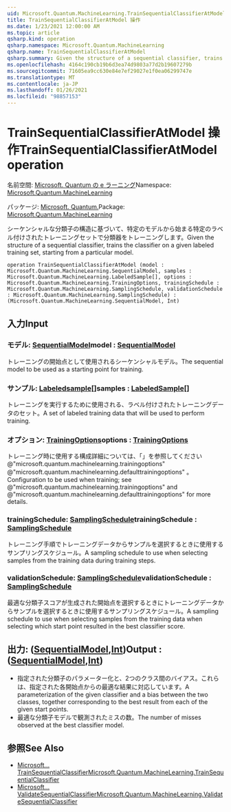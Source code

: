 ```yaml
---
uid: Microsoft.Quantum.MachineLearning.TrainSequentialClassifierAtModel
title: TrainSequentialClassifierAtModel 操作
ms.date: 1/23/2021 12:00:00 AM
ms.topic: article
qsharp.kind: operation
qsharp.namespace: Microsoft.Quantum.MachineLearning
qsharp.name: TrainSequentialClassifierAtModel
qsharp.summary: Given the structure of a sequential classifier, trains the classifier on a given labeled training set, starting from a particular model.
ms.openlocfilehash: 4164c190cb19b6d3ea74d9803a77d2b19607279b
ms.sourcegitcommit: 71605ea9cc630e84e7ef29027e1f0ea06299747e
ms.translationtype: MT
ms.contentlocale: ja-JP
ms.lasthandoff: 01/26/2021
ms.locfileid: "98857153"
---
```

# <a name="trainsequentialclassifieratmodel-operation"></a><span data-ttu-id="6c77b-102">TrainSequentialClassifierAtModel 操作</span><span class="sxs-lookup"><span data-stu-id="6c77b-102">TrainSequentialClassifierAtModel operation</span></span>

<span data-ttu-id="6c77b-103">名前空間: [Microsoft. Quantum の e ラーニング](xref:Microsoft.Quantum.MachineLearning)</span><span class="sxs-lookup"><span data-stu-id="6c77b-103">Namespace: [Microsoft.Quantum.MachineLearning](xref:Microsoft.Quantum.MachineLearning)</span></span>

<span data-ttu-id="6c77b-104">パッケージ: [Microsoft. Quantum.](https://nuget.org/packages/Microsoft.Quantum.MachineLearning)</span><span class="sxs-lookup"><span data-stu-id="6c77b-104">Package: [Microsoft.Quantum.MachineLearning](https://nuget.org/packages/Microsoft.Quantum.MachineLearning)</span></span>


<span data-ttu-id="6c77b-105">シーケンシャルな分類子の構造に基づいて、特定のモデルから始まる特定のラベル付けされたトレーニングセットで分類器をトレーニングします。</span><span class="sxs-lookup"><span data-stu-id="6c77b-105">Given the structure of a sequential classifier, trains the classifier on a given labeled training set, starting from a particular model.</span></span>

```qsharp
operation TrainSequentialClassifierAtModel (model : Microsoft.Quantum.MachineLearning.SequentialModel, samples : Microsoft.Quantum.MachineLearning.LabeledSample[], options : Microsoft.Quantum.MachineLearning.TrainingOptions, trainingSchedule : Microsoft.Quantum.MachineLearning.SamplingSchedule, validationSchedule : Microsoft.Quantum.MachineLearning.SamplingSchedule) : (Microsoft.Quantum.MachineLearning.SequentialModel, Int)
```


## <a name="input"></a><span data-ttu-id="6c77b-106">入力</span><span class="sxs-lookup"><span data-stu-id="6c77b-106">Input</span></span>

### <a name="model--sequentialmodel"></a><span data-ttu-id="6c77b-107">モデル: [SequentialModel](xref:Microsoft.Quantum.MachineLearning.SequentialModel)</span><span class="sxs-lookup"><span data-stu-id="6c77b-107">model : [SequentialModel](xref:Microsoft.Quantum.MachineLearning.SequentialModel)</span></span>

<span data-ttu-id="6c77b-108">トレーニングの開始点として使用されるシーケンシャルモデル。</span><span class="sxs-lookup"><span data-stu-id="6c77b-108">The sequential model to be used as a starting point for training.</span></span>


### <a name="samples--labeledsample"></a><span data-ttu-id="6c77b-109">サンプル: [Labeledsample](xref:Microsoft.Quantum.MachineLearning.LabeledSample)[]</span><span class="sxs-lookup"><span data-stu-id="6c77b-109">samples : [LabeledSample](xref:Microsoft.Quantum.MachineLearning.LabeledSample)[]</span></span>

<span data-ttu-id="6c77b-110">トレーニングを実行するために使用される、ラベル付けされたトレーニングデータのセット。</span><span class="sxs-lookup"><span data-stu-id="6c77b-110">A set of labeled training data that will be used to perform training.</span></span>


### <a name="options--trainingoptions"></a><span data-ttu-id="6c77b-111">オプション: [TrainingOptions](xref:Microsoft.Quantum.MachineLearning.TrainingOptions)</span><span class="sxs-lookup"><span data-stu-id="6c77b-111">options : [TrainingOptions](xref:Microsoft.Quantum.MachineLearning.TrainingOptions)</span></span>

<span data-ttu-id="6c77b-112">トレーニング時に使用する構成詳細については、「」を参照してください @"microsoft.quantum.machinelearning.trainingoptions" @"microsoft.quantum.machinelearning.defaulttrainingoptions" 。</span><span class="sxs-lookup"><span data-stu-id="6c77b-112">Configuration to be used when training; see @"microsoft.quantum.machinelearning.trainingoptions" and @"microsoft.quantum.machinelearning.defaulttrainingoptions" for more details.</span></span>


### <a name="trainingschedule--samplingschedule"></a><span data-ttu-id="6c77b-113">trainingSchedule: [SamplingSchedule](xref:Microsoft.Quantum.MachineLearning.SamplingSchedule)</span><span class="sxs-lookup"><span data-stu-id="6c77b-113">trainingSchedule : [SamplingSchedule](xref:Microsoft.Quantum.MachineLearning.SamplingSchedule)</span></span>

<span data-ttu-id="6c77b-114">トレーニング手順でトレーニングデータからサンプルを選択するときに使用するサンプリングスケジュール。</span><span class="sxs-lookup"><span data-stu-id="6c77b-114">A sampling schedule to use when selecting samples from the training data during training steps.</span></span>


### <a name="validationschedule--samplingschedule"></a><span data-ttu-id="6c77b-115">validationSchedule: [SamplingSchedule](xref:Microsoft.Quantum.MachineLearning.SamplingSchedule)</span><span class="sxs-lookup"><span data-stu-id="6c77b-115">validationSchedule : [SamplingSchedule](xref:Microsoft.Quantum.MachineLearning.SamplingSchedule)</span></span>

<span data-ttu-id="6c77b-116">最適な分類子スコアが生成された開始点を選択するときにトレーニングデータからサンプルを選択するときに使用するサンプリングスケジュール。</span><span class="sxs-lookup"><span data-stu-id="6c77b-116">A sampling schedule to use when selecting samples from the training data when selecting which start point resulted in the best classifier score.</span></span>



## <a name="output--sequentialmodelint"></a><span data-ttu-id="6c77b-117">出力: ([SequentialModel](xref:Microsoft.Quantum.MachineLearning.SequentialModel),[Int](xref:microsoft.quantum.lang-ref.int))</span><span class="sxs-lookup"><span data-stu-id="6c77b-117">Output : ([SequentialModel](xref:Microsoft.Quantum.MachineLearning.SequentialModel),[Int](xref:microsoft.quantum.lang-ref.int))</span></span>

- <span data-ttu-id="6c77b-118">指定された分類子のパラメーター化と、2つのクラス間のバイアス。これらは、指定された各開始点からの最適な結果に対応しています。</span><span class="sxs-lookup"><span data-stu-id="6c77b-118">A parameterization of the given classifier and a bias between the two classes, together corresponding to the best result from each of the given start points.</span></span>
- <span data-ttu-id="6c77b-119">最適な分類子モデルで観測されたミスの数。</span><span class="sxs-lookup"><span data-stu-id="6c77b-119">The number of misses observed at the best classifier model.</span></span>

## <a name="see-also"></a><span data-ttu-id="6c77b-120">参照</span><span class="sxs-lookup"><span data-stu-id="6c77b-120">See Also</span></span>

- [<span data-ttu-id="6c77b-121">Microsoft... TrainSequentialClassifier</span><span class="sxs-lookup"><span data-stu-id="6c77b-121">Microsoft.Quantum.MachineLearning.TrainSequentialClassifier</span></span>](xref:Microsoft.Quantum.MachineLearning.TrainSequentialClassifier)
- [<span data-ttu-id="6c77b-122">Microsoft... ValidateSequentialClassifier</span><span class="sxs-lookup"><span data-stu-id="6c77b-122">Microsoft.Quantum.MachineLearning.ValidateSequentialClassifier</span></span>](xref:Microsoft.Quantum.MachineLearning.ValidateSequentialClassifier)